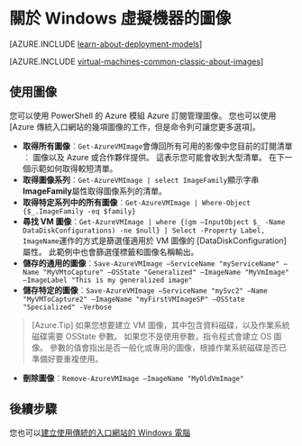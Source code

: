 <properties
    pageTitle="Windows 虛擬機器圖像相關 |Microsoft Azure"
    description="深入了解如何圖像搭配使用的是 Windows Azure 虛擬機器。"
    services="virtual-machines-windows"
    documentationCenter=""
    authors="cynthn"
    manager="timlt"
    editor="tysonn"
    tags="azure-service-management"/>

<tags
    ms.service="virtual-machines-windows"
    ms.workload="infrastructure-services"
    ms.tgt_pltfrm="vm-windows"
    ms.devlang="na"
    ms.topic="article"
    ms.date="07/21/2016"
    ms.author="cynthn"/>

# <a name="about-images-for-windows-virtual-machines"></a>關於 Windows 虛擬機器的圖像

[AZURE.INCLUDE [learn-about-deployment-models](../../includes/learn-about-deployment-models-classic-include.md)]

[AZURE.INCLUDE [virtual-machines-common-classic-about-images](../../includes/virtual-machines-common-classic-about-images.md)]



## <a name="working-with-images"></a>使用圖像

您可以使用 PowerShell 的 Azure 模組 Azure 訂閱管理圖像。 您也可以使用 [Azure 傳統入口網站的幾項圖像的工作，但是命令列可讓您更多選項]。


-   **取得所有圖像**︰`Get-AzureVMImage`會傳回所有可用的影像中您目前的訂閱清單︰ 圖像以及 Azure 或合作夥伴提供。 這表示您可能會收到大型清單。 在下一個示範如何取得較短清單。
-   **取得圖像系列**︰`Get-AzureVMImage | select ImageFamily`顯示字串**ImageFamily**屬性取得圖像系列的清單。
-   **取得特定系列中的所有圖像**︰`Get-AzureVMImage | Where-Object {$_.ImageFamily -eq $family}`
-   **尋找 VM 圖像**︰`Get-AzureVMImage | where {(gm –InputObject $_ -Name DataDiskConfigurations) -ne $null} | Select -Property Label, ImageName`運作的方式是篩選僅適用於 VM 圖像的 [DataDiskConfiguration] 屬性。 此範例中也會篩選僅標籤和圖像名稱輸出。
-   **儲存的通用的圖像**︰`Save-AzureVMImage –ServiceName "myServiceName" –Name "MyVMtoCapture" –OSState "Generalized" –ImageName "MyVmImage" –ImageLabel "This is my generalized image"`
-   **儲存特定的圖像**︰`Save-AzureVMImage –ServiceName "mySvc2" –Name "MyVMToCapture2" –ImageName "myFirstVMImageSP" –OSState "Specialized" -Verbose`
>[Azure.Tip] 如果您想要建立 VM 圖像，其中包含資料磁碟，以及作業系統磁碟需要 OSState 參數。 如果您不是使用參數，指令程式會建立 OS 圖像。 參數的值會指出是否一般化或專用的圖像，根據作業系統磁碟是否已準備好要重複使用。
-   **刪除圖像**︰`Remove-AzureVMImage –ImageName "MyOldVmImage"`


## <a name="next-steps"></a>後續步驟

您也可以[建立使用傳統的入口網站的 Windows 電腦](virtual-machines-windows-classic-tutorial.md)


